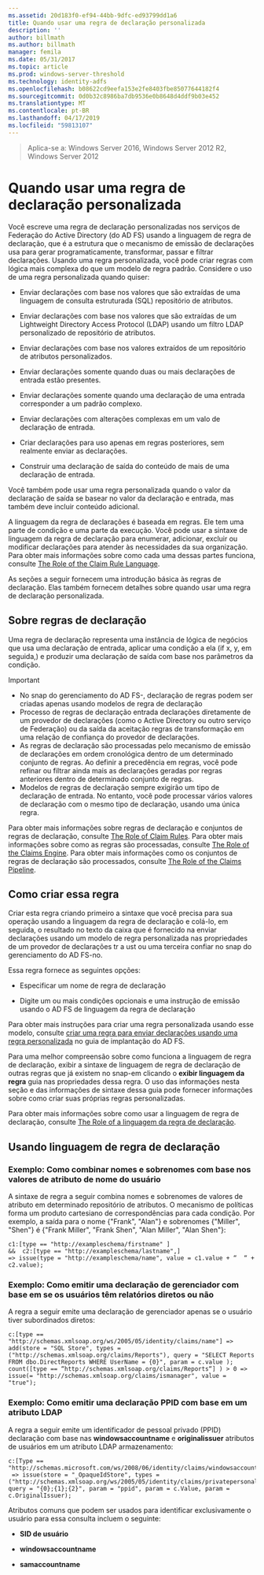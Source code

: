 ```yaml
---
ms.assetid: 20d183f0-ef94-44bb-9dfc-ed93799dd1a6
title: Quando usar uma regra de declaração personalizada
description: ''
author: billmath
ms.author: billmath
manager: femila
ms.date: 05/31/2017
ms.topic: article
ms.prod: windows-server-threshold
ms.technology: identity-adfs
ms.openlocfilehash: b08622cd9eefa153e2fe8403fbe85077644182f4
ms.sourcegitcommit: 0d0b32c8986ba7db9536e0b8648d4ddf9b03e452
ms.translationtype: MT
ms.contentlocale: pt-BR
ms.lasthandoff: 04/17/2019
ms.locfileid: "59813107"
---
```

>Aplica-se a: Windows Server 2016, Windows Server 2012 R2, Windows Server 2012

# <a name="when-to-use-a-custom-claim-rule"></a>Quando usar uma regra de declaração personalizada
Você escreve uma regra de declaração personalizadas nos serviços de Federação do Active Directory \(do AD FS\) usando a linguagem de regra de declaração, que é a estrutura que o mecanismo de emissão de declarações usa para gerar programaticamente, transformar, passar e filtrar declarações. Usando uma regra personalizada, você pode criar regras com lógica mais complexa do que um modelo de regra padrão. Considere o uso de uma regra personalizada quando quiser:  
  
-   Enviar declarações com base nos valores que são extraídas de uma linguagem de consulta estruturada \(SQL\) repositório de atributos.  
  
-   Enviar declarações com base nos valores que são extraídas de um Lightweight Directory Access Protocol \(LDAP\) usando um filtro LDAP personalizado de repositório de atributos.  
  
-   Enviar declarações com base nos valores extraídos de um repositório de atributos personalizados.  
  
-   Enviar declarações somente quando duas ou mais declarações de entrada estão presentes.  
  
-   Enviar declarações somente quando uma declaração de uma entrada corresponder a um padrão complexo.  
  
-   Enviar declarações com alterações complexas em um valo de declaração de entrada.  
  
-   Criar declarações para uso apenas em regras posteriores, sem realmente enviar as declarações.  
  
-   Construir uma declaração de saída do conteúdo de mais de uma declaração de entrada.  
  
Você também pode usar uma regra personalizada quando o valor da declaração de saída se basear no valor da declaração e entrada, mas também deve incluir conteúdo adicional.  
  
A linguagem da regra de declarações é baseada em regras. Ele tem uma parte de condição e uma parte da execução. Você pode usar a sintaxe de linguagem da regra de declaração para enumerar, adicionar, excluir ou modificar declarações para atender às necessidades da sua organização. Para obter mais informações sobre como cada uma dessas partes funciona, consulte [The Role of the Claim Rule Language](The-Role-of-the-Claim-Rule-Language.md).  
  
As seções a seguir fornecem uma introdução básica às regras de declaração. Elas também fornecem detalhes sobre quando usar uma regra de declaração personalizada.  
  
## <a name="about-claim-rules"></a>Sobre regras de declaração  
Uma regra de declaração representa uma instância de lógica de negócios que usa uma declaração de entrada, aplicar uma condição a ela \(if x, y, em seguida,\) e produzir uma declaração de saída com base nos parâmetros da condição.  
  
> [!IMPORTANT]  
> -   No snap do gerenciamento do AD FS\-, declaração de regras podem ser criadas apenas usando modelos de regra de declaração  
> -   Processo de regras de declaração entrada declarações diretamente de um provedor de declarações \(como o Active Directory ou outro serviço de Federação\) ou da saída da aceitação regras de transformação em uma relação de confiança do provedor de declarações.  
> -   As regras de declaração são processadas pelo mecanismo de emissão de declarações em ordem cronológica dentro de um determinado conjunto de regras. Ao definir a precedência em regras, você pode refinar ou filtrar ainda mais as declarações geradas por regras anteriores dentro de determinado conjunto de regras.  
> -   Modelos de regras de declaração sempre exigirão um tipo de declaração de entrada. No entanto, você pode processar vários valores de declaração com o mesmo tipo de declaração, usando uma única regra.  
  
Para obter mais informações sobre regras de declaração e conjuntos de regras de declaração, consulte [The Role of Claim Rules](The-Role-of-Claim-Rules.md). Para obter mais informações sobre como as regras são processadas, consulte [The Role of the Claims Engine](The-Role-of-the-Claims-Engine.md). Para obter mais informações como os conjuntos de regras de declaração são processados, consulte [The Role of the Claims Pipeline](The-Role-of-the-Claims-Pipeline.md).  
  
## <a name="how-to-create-this-rule"></a>Como criar essa regra  
Criar esta regra criando primeiro a sintaxe que você precisa para sua operação usando a linguagem da regra de declaração e colá-lo, em seguida, o resultado no texto da caixa que é fornecido na enviar declarações usando um modelo de regra personalizada nas propriedades de um provedor de declarações tr a ust ou uma terceira confiar no snap do gerenciamento do AD FS\-no.  
  
Essa regra fornece as seguintes opções:  
  
-   Especificar um nome de regra de declaração  
  
-   Digite um ou mais condições opcionais e uma instrução de emissão usando o AD FS de linguagem da regra de declaração  
  
Para obter mais instruções para criar uma regra personalizada usando esse modelo, consulte [criar uma regra para enviar declarações usando uma regra personalizada](https://technet.microsoft.com/library/dd807049.aspx) no guia de implantação do AD FS.  
  
Para uma melhor compreensão sobre como funciona a linguagem de regra de declaração, exibir a sintaxe de linguagem de regra de declaração de outras regras que já existem no snap\-em clicando o **exibir linguagem da regra** guia nas propriedades dessa regra. O uso das informações nesta seção e das informações de sintaxe dessa guia pode fornecer informações sobre como criar suas próprias regras personalizadas.  
  
Para obter mais informações sobre como usar a linguagem de regra de declaração, consulte [The Role of a linguagem da regra de declaração](The-Role-of-the-Claim-Rule-Language.md).  
  
## <a name="using-the-claim-rule-language"></a>Usando linguagem de regra de declaração  
  
### <a name="example-how-to-combine-first-and-last-names-based-on-a-users-name-attribute-values"></a>Exemplo: Como combinar nomes e sobrenomes com base nos valores de atributo de nome do usuário  
A sintaxe de regra a seguir combina nomes e sobrenomes de valores de atributo em determinado repositório de atributos. O mecanismo de políticas forma um produto cartesiano de correspondências para cada condição. Por exemplo, a saída para o nome {"Frank", "Alan"} e sobrenomes {"Miller", "Shen"} é {"Frank Miller", "Frank Shen", "Alan Miller", "Alan Shen"}:  
  
```  
c1:[type == "http://exampleschema/firstname" ]  
&&  c2:[type == "http://exampleschema/lastname",]   
=> issue(type = "http://exampleschema/name", value = c1.value + “  “ + c2.value);  
```  
  
### <a name="example-how-to-issue-a-manager-claim-based-on-whether-users-have-direct-reports"></a>Exemplo: Como emitir uma declaração de gerenciador com base em se os usuários têm relatórios diretos ou não  
A regra a seguir emite uma declaração de gerenciador apenas se o usuário tiver subordinados diretos:  
  
```  
c:[type == "http://schemas.xmlsoap.org/ws/2005/05/identity/claims/name"] => add(store = "SQL Store", types = ("http://schemas.xmlsoap.org/claims/Reports"), query = "SELECT Reports FROM dbo.DirectReports WHERE UserName = {0}", param = c.value );  
count([type == “http://schemas.xmlsoap.org/claims/Reports“] ) > 0 => issue(= "http://schemas.xmlsoap.org/claims/ismanager", value = "true");  
```  
  
### <a name="example-how-to-issue-a-ppid-claim-based-on-an-ldap-attribute"></a>Exemplo: Como emitir uma declaração PPID com base em um atributo LDAP  
A regra a seguir emite um identificador de pessoal privado \(PPID\) declaração com base nas **windowsaccountname** e **originalissuer** atributos de usuários em um atributo LDAP armazenamento:  
  
```  
c:[Type == "http://schemas.microsoft.com/ws/2008/06/identity/claims/windowsaccountname"]  
 => issue(store = "_OpaqueIdStore", types = ("http://schemas.xmlsoap.org/ws/2005/05/identity/claims/privatepersonalidentifier"), query = "{0};{1};{2}", param = "ppid", param = c.Value, param = c.OriginalIssuer);  
```  
  
Atributos comuns que podem ser usados para identificar exclusivamente o usuário para essa consulta incluem o seguinte:  
  
-   **SID de usuário**  
  
-   **windowsaccountname**  
  
-   **samaccountname**  
  

